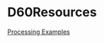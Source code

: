 # D60Resources

 

<a href="https://github.com/PixelPalsPCC/processing-examples" target="_blank">Processing Examples</a>








